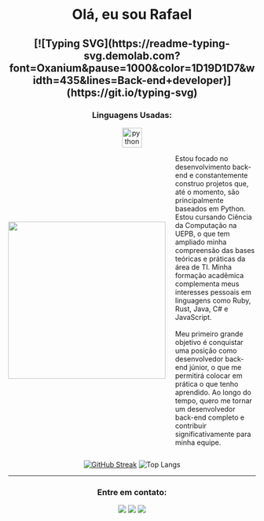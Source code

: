 <h1 align="center">Olá, eu sou Rafael</h1>

<h2 align = "center">
[![Typing SVG](https://readme-typing-svg.demolab.com?font=Oxanium&pause=1000&color=1D19D1D7&width=435&lines=Back-end+developer)](https://git.io/typing-svg)
</h2>
<h3 align="center">Linguagens Usadas:</h3>

<div align="center">
  <img src="https://cdn.jsdelivr.net/gh/devicons/devicon/icons/python/python-original.svg" height="40" alt="python logo" />
</div>

<div style="display: flex; align-items: center; justify-content: center;">
  <!-- GIF -->
  <img src="https://media.giphy.com/media/bGgsc5mWoryfgKBx1u/giphy.gif" width="320px" style="margin-right: 20px;">

  <!-- Texto -->
  <p style="max-width: 500px; text-align: left;">
    Estou focado no desenvolvimento back-end e constantemente construo projetos que, até o momento, são principalmente baseados em Python. Estou cursando Ciência da Computação na UEPB, o que tem ampliado minha compreensão das bases teóricas e práticas da área de TI. Minha formação acadêmica complementa meus interesses pessoais em linguagens como Ruby, Rust, Java, C# e JavaScript.
    <br><br>
    Meu primeiro grande objetivo é conquistar uma posição como desenvolvedor back-end júnior, o que me permitirá colocar em prática o que tenho aprendido. Ao longo do tempo, quero me tornar um desenvolvedor back-end completo e contribuir significativamente para minha equipe.
  </p>
</div>

  
<div align="center">
  
  [![GitHub Streak](https://streak-stats.demolab.com?user=rafaelsodrepsc&theme=dark&locale=pt_BR)](https://git.io/streak-stats)
  ![Top Langs](https://github-readme-stats.vercel.app/api/top-langs/?username=rafaelsodrepsc&layout=compact&theme=dark)

</div>

*******************

<h3 align="center">Entre em contato:</h3>
<p align="center">
  <img src="https://custom-icon-badges.demolab.com/badge/rafaelsodrepaschoal@gmail.com-808080?style=for-the-badge&logo=mention&logoColor=white"> 
  <a href="https://www.linkedin.com/in/rafael-sodr%C3%A9-b354472a5/" target="blank"><img src="https://custom-icon-badges.demolab.com/badge/-LinkedIn-808080?style=for-the-badge&logo=linkedin&logoColor=white"></a>
  <a href="https://www.instagram.com/rafael_sdre/" target="blank"><img src="https://custom-icon-badges.demolab.com/badge/-Instagram-808080?style=for-the-badge&logo=instagram&logoColor=white"></a>
</p>

